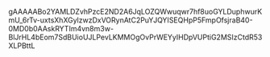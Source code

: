 gAAAAABo2YAMLDZvhPzcE2ND2A6JqLOZQWwuqwr7hf8uoGYLDuphwurKmU_6rTv-uxtsXhXGylzwzDxVORynAtC2PuYJQYISEQHpP5FmpOfsjraB40-0MD0b0AAskRYTIm4vn8m3w-BlJrHL4bEom7SdBUioUJLPevLKMMOgOvPrWEYyIHDpVUPtiG2MSIzCtdR53XLPBttL